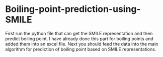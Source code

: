 # Boiling-point-prediction-using-SMILE

First run the python file that can get the SMILE representation and then predict boiling point. I have already done this part for boiling points and added them into an excel file. Next you should feed the data into the main algorithm for prediction of boiling point based on SMILE representations. 
